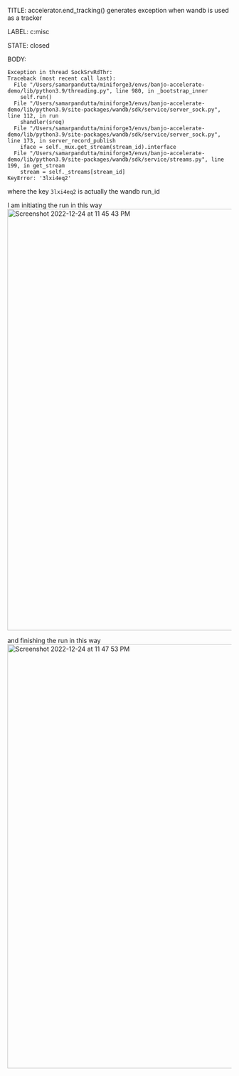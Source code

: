 TITLE:
accelerator.end_tracking() generates exception when wandb is used as a tracker

LABEL:
c:misc

STATE:
closed

BODY:
```
Exception in thread SockSrvRdThr:
Traceback (most recent call last):
  File "/Users/samarpandutta/miniforge3/envs/banjo-accelerate-demo/lib/python3.9/threading.py", line 980, in _bootstrap_inner
    self.run()
  File "/Users/samarpandutta/miniforge3/envs/banjo-accelerate-demo/lib/python3.9/site-packages/wandb/sdk/service/server_sock.py", line 112, in run
    shandler(sreq)
  File "/Users/samarpandutta/miniforge3/envs/banjo-accelerate-demo/lib/python3.9/site-packages/wandb/sdk/service/server_sock.py", line 173, in server_record_publish
    iface = self._mux.get_stream(stream_id).interface
  File "/Users/samarpandutta/miniforge3/envs/banjo-accelerate-demo/lib/python3.9/site-packages/wandb/sdk/service/streams.py", line 199, in get_stream
    stream = self._streams[stream_id]
KeyError: '3lxi4eq2'

```

where the key `3lxi4eq2` is actually the wandb run_id

I am initiating the run in this way 
<img width="947" alt="Screenshot 2022-12-24 at 11 45 43 PM" src="https://user-images.githubusercontent.com/104805069/209457252-0097892e-c226-4ac7-9806-9b5e983aae28.png">

and finishing the run in this way
<img width="953" alt="Screenshot 2022-12-24 at 11 47 53 PM" src="https://user-images.githubusercontent.com/104805069/209457292-b2a01611-9ff5-4d83-a26e-a6adf46e0c00.png">


